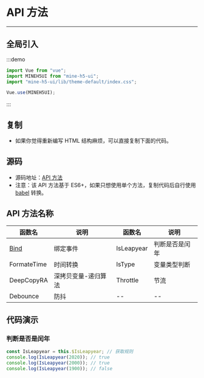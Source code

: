 [Bind]:https://github.com/biaov/MINE-H5-UI/blob/master/packages/MeAPI/event.js

# API 方法

----

## 全局引入

:::demo

```JavaScript
import Vue from "vue";
import MINEH5UI from "mine-h5-ui";
import "mine-h5-ui/lib/theme-default/index.css";

Vue.use(MINEH5UI);
```

:::

## 复制

* 如果你觉得重新编写 HTML 结构麻烦，可以直接复制下面的代码。

## 源码

* 源码地址：[API 方法](https://github.com/biaov/MINE-H5-UI/blob/master/packages/MeAPI/function.js)
* 注意：该 API 方法基于 ES6+，如果只想使用单个方法，复制代码后自行使用 [babel](https://www.babeljs.cn/) 转换。

## API 方法名称

| 函数名      | 说明                | 函数名     | 说明           |
|-------------|---------------------|------------|----------------|
| [Bind]      | 绑定事件            | IsLeapyear | 判断是否是闰年 |
| FormateTime | 时间转换            | IsType     | 变量类型判断   |
| DeepCopyRA  | 深拷贝变量-递归算法 | Throttle   | 节流           |
| Debounce    | 防抖                | --         | --             |

## 代码演示

### 判断是否是闰年

```JavaScript
const IsLeapyear = this.$IsLeapyear; // 获取规则
console.log(IsLeapyear(2020)); // true
console.log(IsLeapyear(2000)); // true
console.log(IsLeapyear(1900)); // false
```
